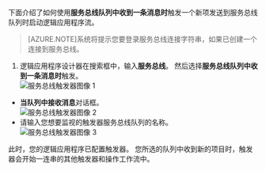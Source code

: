 下面介绍了如何使用**服务总线队列中收到一条消息时**触发一个新项发送到服务总线队列时启动逻辑应用程序流。  

>[AZURE.NOTE]系统将提示您要登录服务总线连接字符串，如果已创建一个连接到服务总线。  

1. 逻辑应用程序设计器在搜索框中，输入**服务总线**。 然后选择**服务总线队列中收到一条消息时**触发。  
![服务总线触发器图像 1](./media/connectors-create-api-servicebus/trigger-1.png)   
- **当队列中接收消息**对话框。  
![服务总线触发器图像 2](./media/connectors-create-api-servicebus/trigger-2.png)   
- 请输入您想要监视的触发器服务总线队列的名称。   
![服务总线触发器图像 3](./media/connectors-create-api-servicebus/trigger-3.png)   

此时，您的逻辑应用程序已配置触发器。 您所选的队列中收到新的项目时，触发器会开始一连串的其他触发器和操作工作流中。    
